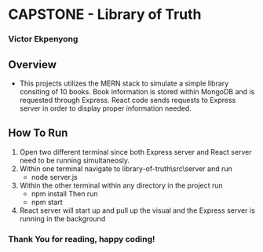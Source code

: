 # CAPSTONE - Library of Truth
### Victor Ekpenyong
## Overview
* This projects utilizes the MERN stack to simulate a simple library consiting of 10 books. Book information is stored within MongoDB and is requested through Express. React code sends requests to Express server in order to display proper information needed.
## How To Run
1. Open two different terminal since both Express server and React server need to be running simultaneosly.
2. Within one terminal navigate to library-of-truth\src\server and run
    * node server.js
3. Within the other terminal within any directory in the project run
    * npm install
    Then run
    * npm start
4. React server will start up and pull up the visual and the Express server is running in the background

### Thank You for reading, happy coding!